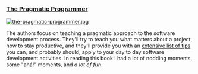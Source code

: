 ### [The Pragmatic Programmer](http://www.amazon.com/Pragmatic-Programmer-Journeyman-Master/dp/020161622X "Find it in Amazon") ###

[![the-pragmatic-programmer.jpg][1]](http://www.amazon.com/Pragmatic-Programmer-Journeyman-Master/dp/020161622X "Find it in Amazon")

The authors focus on teaching a pragmatic approach to the software development process. They'll try to teach you what matters about a project, how to stay productive, and they'll provide you with an [extensive list of tips](http://www.codinghorror.com/blog/2004/10/a-pragmatic-quick-reference.html "A Pragmatic Quick Reference") you can, and probably should, apply to your day to day software development activities. In reading this book I had a lot of nodding moments, some "ahá!" moments, and _a lot of fun_.

  [1]: https://i.imgur.com/fqvoJkR.jpg
